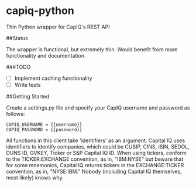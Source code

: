 # capiq-python
Thin Python wrapper for CapIQ's REST API

##Status

The wrapper is functional, but extremely thin. Would benefit from more functionality and documentation. 

###TODO

- [ ] Implement caching functionality
- [ ] Write tests

##Getting Started

Create a settings.py file and specify your CapIQ username and password as follows:

    CAPIQ_USERNAME = {{username}}
    CAPIQ_PASSWORD = {{password}}

All functions in this client take 'identifiers' as an argument. Capital IQ uses identifiers to identify companies, which could be CUSIP, CINS, ISIN, SEDOL, DUNS ID, GVKEY, Ticker or S&P Capital IQ ID. When using tickers, conform to the TICKER:EXCHANGE convention, as in, "IBM:NYSE" but beware that for some mnemonics, Capital IQ returns tickers in the EXCHANGE:TICKER convention, as in, "NYSE:IBM." Nobody (including Capital IQ themselves, most likely) knows why. 

